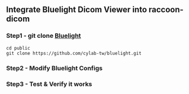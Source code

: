## Integrate Bluelight Dicom Viewer into raccoon-dicom
### Step1 - git clone [Bluelight](https://github.com/cylab-tw/bluelight)
```
cd public
git clone https://github.com/cylab-tw/bluelight.git
```

### Step2 - Modify Bluelight Configs

### Step3 - Test & Verify it works